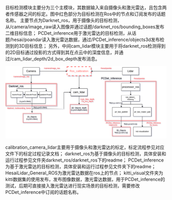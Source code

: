 目标检测模块主要分为三个主模块，其数据输入来自摄像头和激光雷达，且包含两者传感器之间的标定。图中红色部分为目标检测在Ros中的节点和订阅发布的话题名称。
主要节点为Darknet_ros，用于摄像头的目标检测，从/camera/image_raw读入图像并通过话题/darknet_ros/bounding_boxes发布二维目标信息；
PCDet_inference用于激光雷达的目标检测，从话题/hesai/poandar读入激光雷达数据，通过/PCDet_inference/objects3d发布检测到的3D目标信息；
另外，中间cam_lidar模块主要用于将darknet_ros检测得到的2D目标通过投影的方式得到其在点云中的深度信息，并通过/cam_lidar_depth/2d_box_depth发布消息。

![image](kuagntu.png)

calibration_camera_lidar主要用于摄像头和激光雷达的标定，标定流程参见对应文件下的标定过程记录文档；
darknet_ros为基于摄像头的目标检测，具体安装和运行过程参见文件夹darknet_ros/darknet_ros下的readme；
PCDet_inference为基于激光雷达的目标检测，具体安装和运行过程参见文件夹下的readme；
HesaiLidar_General_ROS为激光雷达数据在ros上的节点；
kitti_visual文件夹为kitti数据集的使用发布，发布图像数据，激光雷达数据，用于PCDet_inference的测试，后期可直接接入激光雷达进行现实场景的目标检测，需要修改PCDet_inference中订阅的话题名称。
